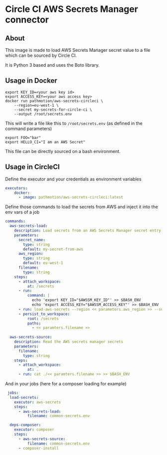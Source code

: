 # Circle CI AWS Secrets Manager connector

## About

This image is made to load AWS Secrets Manager secret value to a file which can be sourced by Circle CI.

It is Python 3 based and uses the Boto library.

## Usage in Docker

```
export KEY_ID=<your aws key id>
export ACCESS_KEY=<your aws access key>
docker run pathmotion/aws-secrets-circleci \
    --region=eu-west-1 \
    --secret my-secrets-for-circle-ci \
    --output /root/secrets.env
```

This will write a file like this to `/root/secrets.env` (as defined in the command parameters)

```
export FOO="bar"
export HELLO_CI="I am an AWS Secret"
```

This file can be directly sourced on a bash environment.

## Usage in CircleCI

Define the executor and your credentials as environment variables

```yaml
executors:
    docker:
      - image: pathmotion/aws-secrets-circleci:latest
```

Define those commands to load the secrets from AWS and inject it into the env vars of a job

```yaml
commands:
  aws-secrets-load:
    description: Load secrets from an AWS Secrets Manager secret entry
    parameters:
      secret_name:
        type: string
        default: my-secret-from-aws
      aws_region:
        type: string
        default: eu-west-1
      filename:
        type: string
    steps:
      - attach_workspace:
          at: /secrets
      - run:
          command: |
            echo 'export KEY_ID="$AWSSM_KEY_ID"' >> $BASH_ENV
            echo 'export ACCESS_KEY="$AWSSM_ACCESS_KEY"' >> $BASH_ENV
      - run: load-aws-secrets --region << parameters.aws_region >> --secret << parameters.secret_name >> --output /secrets/<< paramters.filename >>
      - persist_to_workspace:
          root: /secrets
          paths:
            - << paramters.filename >>
  
  aws-secrets-source:
    description: Read the AWS secrets manager secrets
    parameters:
      filename:
        type: string
    steps:
      - attach_workspace:
          at: .
      - run: cat ./<< paramters.filename >> >> $BASH_ENV
```

And in your jobs (here for a composer loading for example)

```yaml
 jobs:
  load-secrets:
    executor: aws-secrets
    steps:
      - aws-secrets-load:
          filename: common-secrets.env

  deps-composer:
    executor: composer
    steps:
      - aws-secrets-source:
          filename: common-secrets.env
      - composer-install

```